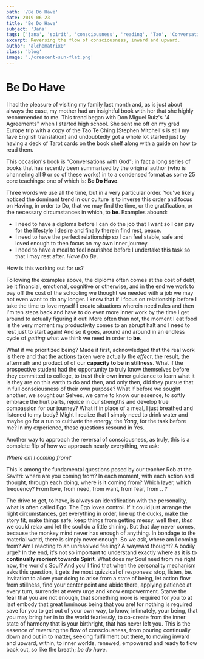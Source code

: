 ```yaml
---
path: '/Be Do Have'
date: 2019-06-23
title: 'Be Do Have'
subject: 'Jaña'
tags: ['jana', 'spirit', 'consciousness', 'reading', 'Tao', 'ConversationsWithGod']
excerpt: Reversing the flow of consciousness, inward and upward.
author: 'alchematrix0'
class: 'blog'
image: './crescent-sun-flat.png'
---
```

# Be Do Have

I had the pleasure of visiting my family last month and, as is just about always the case, my mother had an insightful book with her that she highly recommended to me. This trend began with Don Miguel Ruiz's "4 Agreements" when I started high school. She sent me off on my grad Europe trip with a copy of the Tao Te Ching (Stephen Mitchell's is still my fave English translation) and undoubtedly got a whole lot started just by having a deck of Tarot cards on the book shelf along with a guide on how to read them.

This occasion's book is "Conversations with God"; in fact a long series of books that has recently been summarized by the original author (who is channeling all 9 or so of these works) in to a condensed format as some 25 core teachings: one of which is: **Be Do Have**.

Three words we use all the time, but in a very particular order. You've likely noticed the dominant trend in our culture is to inverse this order and focus on Having, in order to Do, that we may find the time, or the gratification, or the necessary circumstances in which, to **be**. Examples abound:
- I need to have a diploma before I can do the job that I want so I can pay for the lifestyle I desire and finally therein find rest, peace.
- I need to have the perfect relationship so I can feel stable, safe and loved enough to then focus on my own inner journey.
- I need to have a meal to feel nourished before I undertake this task so that I may rest after. *Have Do Be*.

How is this working out for us?

Following the examples above, the diploma often comes at the cost of debt, be it financial, emotional, cognitive or otherwise, and in the end we work to pay off the cost of the schooling we thought we needed with a job we may not even want to do any longer. I know that if I focus on relationship before I take the time to love myself I create situations wherein need rules and then I'm ten steps back and have to do even more inner work by the time I get around to actually figuring it out! More often than not, the moment I eat food is the very moment my productivity comes to an abrupt halt and I need to rest just to start again! And so it goes, around and around in an endless cycle of *getting* what we think we need in order to **be**.

What if we prioritized being? Made it first, acknowledged that the real work is there and that the actions taken were actually the *effect*, the result, the aftermath and product of of our **capacity to be in stillness**. What if the prospective student had the opportunity to truly know themselves before they committed to college, to trust their own inner guidance to learn what it is they are on this earth to do and then, and only then, did they pursue that in full consciousness of their own purpose? What if before we sought another, we sought our Selves, we came to know our essence, to softly embrace the hurt parts, rejoice in our strengths and develop true compassion for our journey? What if in place of a meal, I just breathed and listened to my body? Might I realize that I simply need to drink water and maybe go for a run to cultivate the energy, the *Yang*, for the task before me? In my experience, these questions resound in Yes.

Another way to approach the reversal of consciousness, as truly, this is a complete flip of how we approach nearly everything, we ask:

*Where am I coming from?*

This is among the fundamental questions posed by our teacher Rob at the Savitri: where are you coming from? In each moment, with each action and thought, through each doing, where is it coming from? Which layer, which frequency? From love, from need, from want, from fear, from .. ?

The drive to get, to have, is always an identification with the personality, what is often called Ego. The Ego loves control. If it could just arrange the right circumstances, get everything in order, line up the ducks, make the story fit, make things safe, keep things from getting messy, well then, *then* we could relax and let the soul do a little shining. But that day never comes, because the monkey mind never has enough of anything. In bondage to the material world, there is simply never enough. So we ask, where am I coming from? Am I reacting to an unresolved feeling? A wayward thought? A bodily urge? In the end, it's not so important to understand exactly where as it is to **continually reorient towards Spirit**. What does my Soul need from me right now, the world's Soul? And you'll find that when the personality mechanism asks this question, it gets the most quizzical of responses: stop, listen, be. Invitation to allow your doing to arise from a state of being, let action flow from stillness, find your center point and abide there, applying patience at every turn, surrender at every urge and know empowerment. Starve the fear that you are not enough, that something more is required for you to at last embody that great luminous being that you are! for nothing is required save for you to get out of your own way, to know, intimately, your being, that you may bring her in to the world fearlessly, to co-create from the inner state of harmony that is your birthright, that has never left you. This is the essence of reversing the flow of consciousness, from pouring continually down and out in to matter, seeking fulfillment out there, to moving inward and upward, within, to inner worlds, renewed, empowered and ready to flow back out, so like the breath; *be do have*.
